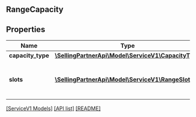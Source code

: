 ## RangeCapacity

## Properties

Name | Type | Description | Notes
------------ | ------------- | ------------- | -------------
**capacity_type** | [**\SellingPartnerApi\Model\ServiceV1\CapacityType**](CapacityType.md) |  | [optional]
**slots** | [**\SellingPartnerApi\Model\ServiceV1\RangeSlot[]**](RangeSlot.md) | Array of capacity slots in range slot format. | [optional]

[[ServiceV1 Models]](../) [[API list]](../../Api) [[README]](../../../README.md)
